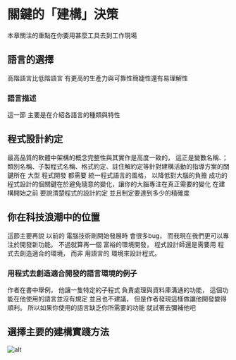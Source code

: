 # 關鍵的「建構」決策
本章關注的重點在你要用甚麼工具去到工作現場
## 語言的選擇
 高階語言比低階語言 有更高的生產力與可靠性簡婕性還有易理解性
 ### 語言描述
 這一節 主要是在介紹各語言的種類與特性
 ## 程式設計約定
 最高品質的軟體中架構的概念完整性與其實作是高度一致的， 這正是變數名稱、；類別名稱、子製程式名稱、格式約定、註住解約定等針對建構活動的指導方案的關鍵所在
 大型 程式開發 都需要 統一程式語言的風格， 以降低對大腦的負擔
 成功的程式設計的個關鍵在於避免隨意的變化，讓你的大腦專注在真正需要的變化
  在建構開始之前 要說清楚程式的設計約定 並且制定要達到多少的精確度
## 你在科技浪潮中的位置
這節主要再說 以前的 電腦技術剛開始發展時 會很多bug， 而我現在我們更可以專注於開發新功能。 不過就算再一個 富裕的環境開發， 程式設計師還是需要用 程式去創造適合的環境， 而非 用語言的 環境來設計程式。
### 用程式去創造適合開發的語言環境的例子
 作者在書中舉例， 他讓一隻特定的子程式 負責處理與資料庫溝通的功能， 這個功能在他使用的語言並沒有規定 並且也不建議， 但是作者發現這樣做讓他開發變得順利。 所以如果你使用的語言缺乏你所需要的功能 就試著去彌補他吧
## 選擇主要的建構實踐方法
![alt](https://drive.google.com/file/d/1gcglgHeQAyKn69WggolgHEBXW_6cRxYj/view?usp=sharing)
<!--stackedit_data:
eyJoaXN0b3J5IjpbLTg3MzQ5ODU4NCwtNzI3NzU0ODYyLDE0Nj
MwNDY3NTYsMzI4NDQ1OTExLC0xMjczNDgxODEyLDEzMjkwMTQ4
MDQsLTMxMTUwNDEzNSwtMTc2NDI0NjU1OSwtMTEwMTE0NjUxNF
19
-->